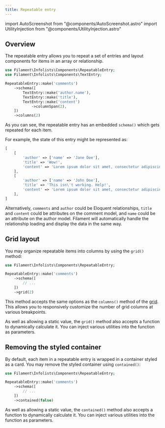```yaml
---
title: Repeatable entry
---
```

import AutoScreenshot from "@components/AutoScreenshot.astro"
import UtilityInjection from "@components/UtilityInjection.astro"

## Overview

The repeatable entry allows you to repeat a set of entries and layout components for items in an array or relationship.

```php
use Filament\Infolists\Components\RepeatableEntry;
use Filament\Infolists\Components\TextEntry;

RepeatableEntry::make('comments')
    ->schema([
        TextEntry::make('author.name'),
        TextEntry::make('title'),
        TextEntry::make('content')
            ->columnSpan(2),
    ])
    ->columns(2)
```

As you can see, the repeatable entry has an embedded `schema()` which gets repeated for each item.

For example, the state of this entry might be represented as:

```php
[
    [
        'author' => ['name' => 'Jane Doe'],
        'title' => 'Wow!',
        'content' => 'Lorem ipsum dolor sit amet, consectetur adipiscing elit. Nullam euismod, nisl eget aliquam ultricies, nunc nisl aliquet nunc, quis aliquam nisl.',
    ],
    [
        'author' => ['name' => 'John Doe'],
        'title' => 'This isn\'t working. Help!',
        'content' => 'Lorem ipsum dolor sit amet, consectetur adipiscing elit. Nullam euismod, nisl eget aliquam ultricies, nunc nisl aliquet nunc, quis aliquam nisl.',
    ],
]
```

<AutoScreenshot name="infolists/entries/repeatable/simple" alt="Repeatable entry" version="4.x" />

Alternatively, `comments` and `author` could be Eloquent relationships, `title` and `content` could be attributes on the comment model, and `name` could be an attribute on the author model. Filament will automatically handle the relationship loading and display the data in the same way.

## Grid layout

You may organize repeatable items into columns by using the `grid()` method:

```php
use Filament\Infolists\Components\RepeatableEntry;

RepeatableEntry::make('comments')
    ->schema([
        // ...
    ])
    ->grid(2)
```

This method accepts the same options as the `columns()` method of the [grid](../schemas/layouts#grid-system). This allows you to responsively customize the number of grid columns at various breakpoints.

<UtilityInjection set="infolistEntries" version="4.x">As well as allowing a static value, the `grid()` method also accepts a function to dynamically calculate it. You can inject various utilities into the function as parameters.</UtilityInjection>

<AutoScreenshot name="infolists/entries/repeatable/grid" alt="Repeatable entry in grid layout" version="4.x" />

## Removing the styled container

By default, each item in a repeatable entry is wrapped in a container styled as a card. You may remove the styled container using `contained()`:

```php
use Filament\Infolists\Components\RepeatableEntry;

RepeatableEntry::make('comments')
    ->schema([
        // ...
    ])
    ->contained(false)
```

<UtilityInjection set="infolistEntries" version="4.x">As well as allowing a static value, the `contained()` method also accepts a function to dynamically calculate it. You can inject various utilities into the function as parameters.</UtilityInjection>
